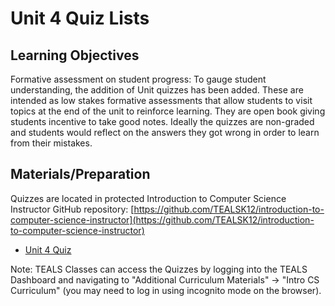 # Unit 4 Quiz Lists

## Learning Objectives

Formative assessment on student progress: To gauge student understanding, the addition of Unit quizzes has been added.  These are intended as low stakes formative assessments that allow students to visit topics at the end of the unit to reinforce learning.  They are open book giving students incentive to take good notes.  Ideally the quizzes are non-graded and students would reflect on the answers they got wrong in order to learn from their mistakes.

## Materials/Preparation
Quizzes are located in protected Introduction to Computer Science Instructor GitHub repository: [https://github.com/TEALSK12/introduction-to-computer-science-instructor](https://github.com/TEALSK12/introduction-to-computer-science-instructor)

- [Unit 4 Quiz](https://github.com/TEALSK12/introduction-to-computer-science-instructor/blob/master/curriculum/quizzes/Unit%204%20Quiz.docx)

Note: TEALS Classes can access the Quizzes by logging into the TEALS Dashboard and navigating to "Additional Curriculum Materials" -> "Intro CS Curriculum" (you may need to log in using incognito mode on the browser).
